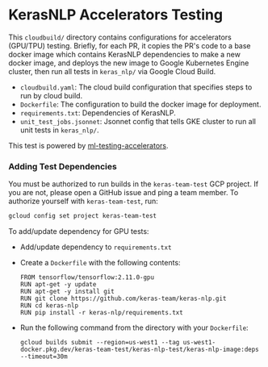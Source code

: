 # KerasNLP Accelerators Testing

This `cloudbuild/` directory contains configurations for accelerators (GPU/TPU)
testing. Briefly, for each PR, it copies the PR's code to a base docker image
which contains KerasNLP dependencies to make a new docker image, and deploys the
new image to Google Kubernetes Engine cluster, then run all tests in
`keras_nlp/` via Google Cloud Build.

- `cloudbuild.yaml`: The cloud build configuration that specifies steps to run
  by cloud build.
- `Dockerfile`: The configuration to build the docker image for deployment.
- `requirements.txt`: Dependencies of KerasNLP.
- `unit_test_jobs.jsonnet`: Jsonnet config that tells GKE cluster to run all
  unit tests in `keras_nlp/`.

This test is powered by [ml-testing-accelerators](https://github.com/GoogleCloudPlatform/ml-testing-accelerators).

### Adding Test Dependencies

You must be authorized to run builds in the `keras-team-test` GCP project.
If you are not, please open a GitHub issue and ping a team member.
To authorize yourself with `keras-team-test`, run:

```bash
gcloud config set project keras-team-test
```

To add/update dependency for GPU tests:
- Add/update dependency to `requirements.txt`
- Create a `Dockerfile` with the following contents:

  ```
  FROM tensorflow/tensorflow:2.11.0-gpu
  RUN apt-get -y update
  RUN apt-get -y install git
  RUN git clone https://github.com/keras-team/keras-nlp.git
  RUN cd keras-nlp
  RUN pip install -r keras-nlp/requirements.txt
  ```

- Run the following command from the directory with your `Dockerfile`:

  ```
  gcloud builds submit --region=us-west1 --tag us-west1-docker.pkg.dev/keras-team-test/keras-nlp-test/keras-nlp-image:deps --timeout=30m
  ```
